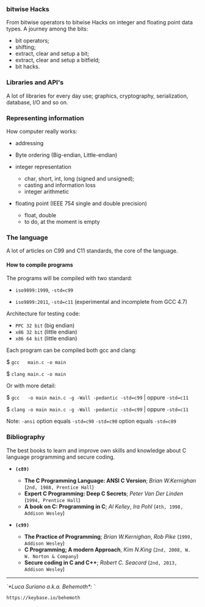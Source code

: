### bitwise Hacks

From bitwise operators to bitwise Hacks on integer and floating point data 
types. A journey among the bits:

* bit operators;
* shifting;
* extract, clear and setup a bit;
* extract, clear and setup a bitfield;
* bit hacks.

### Libraries and API's

A lot of libraries for every day use; graphics, cryptography, serialization, 
database, I/O and so on.

### Representing information

How computer really works:

* addressing 
* Byte ordering (Big-endian, Little-endian)
* integer representation
  * char, short, int, long (signed and unsigned);
  * casting and information loss
  * integer arithmetic

* floating point (IEEE 754 single and double precision)
  * float, double
  * to do, at the moment is empty

### The language

A lot of articles on C99 and C11 standards, the core of the language.

#### How to compile programs

The programs will be compiled with two standard:

- `iso9899:1999`, ``-std=c99``

- `iso9899:2011`, ``-std=c11`` (experimental and incomplete from GCC 4.7)

Architecture for testing code:

- `PPC 32 bit` (big endian)
- `x86 32 bit` (little endian)
- `x86 64 bit` (little endian)

Each program can be compiled both gcc and clang:

$ ``gcc   main.c -o main``

$ ``clang main.c -o main``

Or with more detail:

$ ``gcc   -o main main.c -g -Wall -pedantic -std=c99`` | oppure ``-std=c11``

$ ``clang -o main main.c -g -Wall -pedantic -std=c99`` | oppure ``-std=c11``

Note: `-ansi` option equals `-std=c90`
      `-std=c90` option equals `-std=c89`

### Bibliography

The best books to learn and improve own skills and knowledge about C language 
programming and secure coding.

- **`(c89)`**
  * **The C Programming Language: ANSI C Version**; *Brian W.Kernighan* (`2nd, 1988, Prentice Hall`)
  * **Expert C Programming: Deep C Secrets**; *Peter Van Der Linden* (`1994, Prentice Hall`)
  * **A book on C: Programming in C**; *Al Kelley*, *Ira Pohl* (`4th, 1998, Addison Wesley`)

- **`(c99)`**
  * **The Practice of Programming**; *Brian W.Kernighan*, *Rob Pike* (`1999, Addison Wesley`)
  * **C Programming; A modern Approach**, *Kim N.King* (`2nd, 2008, W. W. Norton & Company`)
  * **Secure coding in C and C++**; *Robert C. Seacord* (`2nd, 2013, Addison Wesley`)

<hr />

<address>`*Luca Suriano a.k.a. Behemoth*: <behemoth _at_ autistici _dot_ org>`</address>

<url>`https://keybase.io/behemoth`</url>
